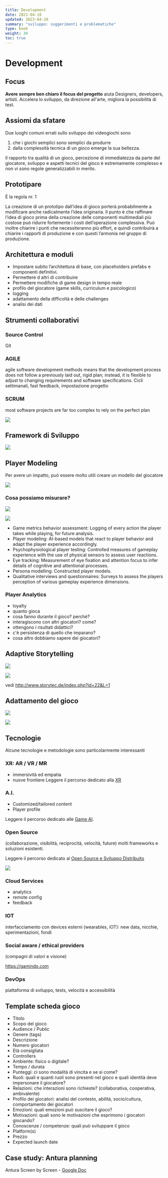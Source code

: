 ```yaml
---
title: Development
date: 2021-04-18
updated: 2023-04-20
summary: "sviluppo: suggerimenti e problematiche"
type: book
weight: 30
toc: true
---
```


# Development

## Focus
**Avere sempre ben chiaro il focus del progetto** aiuta Designers, developers, artisti. Accelera lo sviluppo, da direzione all'arte, migliora la possibilità di test.

## Assiomi da sfatare
Due luoghi comuni errati sullo sviluppo dei videogiochi sono

1) che i giochi semplici sono semplici da produrre 
2) dalla complessità tecnica di un gioco emerge la sua bellezza. 

Il rapporto tra qualità di un gioco, percezione di immediatezza da parte del giocatore, sviluppo e aspetti tecnici del gioco è estremamente complesso e non vi sono regole generalizzabili in merito.

## Prototipare
È la regola nr. 1

La creazione di un prototipo dall’idea di gioco porterà probabilmente a modificare anche radicalmente l’idea originaria. Il punto è che raffinare l’idea di gioco prima della creazione delle componenti multimediali più costose può ridurre fortemente i costi dell’operazione complessiva. Può inoltre chiarire i punti che necessiteranno più effort, e quindi contribuirà a chiarire i rapporti di produzione e con questi l’armonia nel gruppo di produzione.

## Architettura e moduli
- Impostare subito l’architettura di base, con placeholders prefabs e componenti definitivi.
- Permettere d altri di contribuire
- Permettere modifiche di game design in tempo reale
- profilo del giocatore (game skills, curriculum e psicologico)
- logging
- adattamento della difficoltà e delle challenges
- analisi dei dati

## Strumenti collaborativi

### Source Control
Git

### AGILE
agile software development methods means that the development process does not follow a previously laid out, rigid plan; instead, it is flexible to adjust to changing requirements and software specifications.
Cicli settimanali, fast feedback, impostazione progetto

### SCRUM
most software projects are far too complex to rely on the perfect plan

![](img/scrum.webp)

## Framework di Sviluppo
![](img/frameworkdisviluppo.webp)

## Player Modeling
Per avere un impatto, può essere molto utili creare un modello del giocatore

![](img/player_model.webp)

### Cosa possiamo misurare?

![](img/game_measure_performance.webp)


![](img/player_experience.webp)

- Game metrics behavior assessment: Logging of every action the player takes while playing, for future analysis.
- Player modeling: AI-based models that react to player behavior and adapt the player experience accordingly.
- Psychophysiological player testing: Controlled measures of gameplay experience with the use of physical sensors to assess user reactions.
- Eye tracking: Measurement of eye fixation and attention focus to infer details of cognitive and attentional processes.
- Persona modelling: Constructed player models.
- Qualitative interviews and questionnaires: Surveys to assess the players perception of various gameplay experience dimensions.

### Player Analytics
- loyalty
- quanto gioca
- cosa fanno durante il gioco? perché?
- interagiscono con altri giocatori? come?
- ottengono i risultati didattici?
- c'è persistenza di quello che imparano?
- cosa altro dobbiamo sapere dei giocatori?

## Adaptive Storytelling
![](img/game_storytelling.webp)

![](img/game_storytelling_2.webp)

vedi <http://www.storytec.de/index.php?id=22&L=1>

## Adattamento del gioco
![](img/game_adattamento.webp)

![](img/player_preferences.webp)

## Tecnologie
Alcune tecnologie e metodologie sono particolarmente interessanti

### XR: AR / VR / MR
- immersività ed empatia
- nuove frontiere
Leggere il percorso dedicato alla [XR](../xr/index.md)

### A.I.
- Customized/tailored content
- Player profile

Leggere il percorso dedicato alle [Game AI](../ai/index.md).

### Open Source
(collaborazione, visibilità, reciprocità, velocità, future)
molti frameworks e soluzioni esistenti.

Leggere il percorso dedicato al [Open Source e Sviluppo Distribuito](../ci/index.md)

![](img/open_everything.webp)

### Cloud Services
- analytics
- remote config
- feedback

### IOT
interfacciamento con devices esterni (wearables, iOT): new data, nicchie, sperimentazioni, fondi

### Social aware / ethical providers
(compagni di valori e visione)

<https://gamindo.com>

### DevOps
piattaforma di sviluppo, tests, velocità e accessibilità

## Template scheda gioco
- Titolo
- Scopo del gioco
- Audience / Public
- Genere (tags)
- Descrizione
- Numero giocatori
- Età consigliata
- Controllers
- Ambiente: fisico o digitale? 
- Tempo / durata
- Punteggi: ci sono modalità di vincita e se si come?
- Ruoli: quali e quanti ruoli sono presenti nel gioco e quali identità deve impersonare il giocatore?
- Relazioni: che interazioni sono richieste? (collaborativa, cooperativa, ambivalente)
- Profilo dei giocatori: analisi del contesto, abilità, socio/cultura, comportamento dei giocatori
- Emozioni: quali emozioni può suscitare il gioco?
- Motivazioni: quali sono le motivazioni che esprimono i giocatori giocando?
- Conoscenze / competenze: quali può sviluppare il gioco
- Platform(s)
- Prezzo
- Expected launch date

## Case study: Antura planning
Antura Screen by Screen - [Google Doc](https://docs.google.com/presentation/d/1hc5Sjzq6cg_Y-FHgIK819KzfHWOG0KF9jhPh6Klf4Ww/edit#slide=id.g24c0825d9f_0_52)
